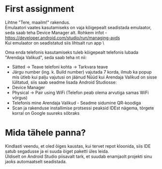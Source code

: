 # First assignment
Lihtne "Tere, maailm!" rakendus. \
Emulaatori vaates kasutamiseks on vaja kõigepealt seadistada emulaator, seda saab teha Device Manager alt.
Rohkem infot - https://developer.android.com/studio/run/managing-avds \
Kui emulaator on seadistatud siis lihtsalt run app \

Oma enda telefonis kasutamiseks tuleb kõigepealt telefonis lubada "Arendaja Valikud", seda saab teha nt nii:
- Sätted -> Teave telefoni kohta -> Tarkvara teave
- Järgu number (ing. k. Build number) vajutada 7 korda, ilmub ka popup mis ütleb kui palju vajutusi on jäänud
Nüüd kui Arendaja Valikud on sisse lülitatud, siis saab seadme lisada Android Studiosse:
- Device Manager
- Physical -> Pair using WiFi (Telefon peab olema arvutiga samas WiFi võrgus)
- Telefonis mine Arendaja Valikud - Seadme sidumine QR-koodiga
- Scan ja rakenduse installimise protsessi peaksid IDEst nägema, tõrgete korral on Google suureks sõbraks

# Mida tähele panna?
Kindlasti veendu, et oled õiges kaustas, kui tervet repot kloonida, siis IDE satub segadusse ja ei suuda õiget paketti üles leida. \
Üldiselt on Android Studio piisavalt tark, et suudab enamjaolt projekti sinu jaoks automaatselt seadistada.

